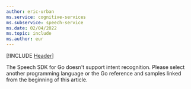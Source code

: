 ```yaml
---
author: eric-urban
ms.service: cognitive-services
ms.subservice: speech-service
ms.date: 02/04/2022
ms.topic: include
ms.author: eur
---
```


[!INCLUDE [Header](../../common/go.md)]

The Speech SDK for Go doesn't support intent recognition. Please select another programming language or the Go reference and samples linked from the beginning of this article. 
